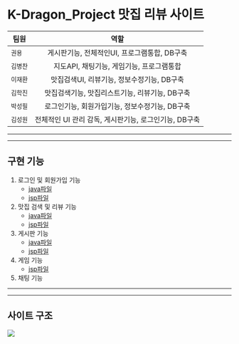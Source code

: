 # K-Dragon_Project 맛집 리뷰 사이트

| 팀원 | 역할 |
|---|:---:|
| `권용` | 게시판기능, 전체적인UI, 프로그램통합, DB구축 |
| `김병찬` | 지도API, 채팅기능, 게임기능, 프로그램통합 |
| `이재환` | 맛집검색UI, 리뷰기능, 정보수정기능, DB구축 |
| `김학진` | 맛집검색기능, 맛집리스트기능, 리뷰기능, DB구축 |
| `박성필` | 로그인기능, 회원가입기능, 정보수정기능, DB구축 |
| `김성원` | 전체적인 UI 관리 감독, 게시판기능, 로그인기능, DB구축 |


---
---
## 구현 기능
1. 로그인 및 회원가입 기능
    - [java파일](https://github.com/labory4302/K-Dragon_Project/tree/master/src/USER1)
    - [jsp파일](https://github.com/labory4302/K-Dragon_Project/tree/master/WebContent/login)
1. 맛집 검색 및 리뷰 기능
    - [java파일](https://github.com/labory4302/K-Dragon_Project/tree/master/src/FamousRest)
    - [jsp파일](https://github.com/labory4302/K-Dragon_Project/tree/master/WebContent/search)
1. 게시판 기능
    - [java파일](https://github.com/labory4302/K-Dragon_Project/tree/master/src/food)
    - [jsp파일](https://github.com/labory4302/K-Dragon_Project/tree/master/WebContent/board)
1. 게임 기능
    - [jsp파일](https://github.com/labory4302/K-Dragon_Project/tree/master/WebContent/ladder)
1. 채팅 기능
---
---
## 사이트 구조
![](https://github.com/labory4302/K-Dragon_Project/blob/master/site.jpg)